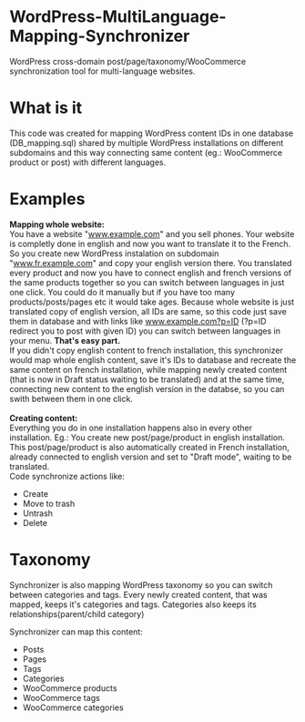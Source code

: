 # WordPress-MultiLanguage-Mapping-Synchronizer
WordPress cross-domain post/page/taxonomy/WooCommerce synchronization tool for multi-language websites.

# What is it
This code was created for mapping WordPress content IDs in one database (DB_mapping.sql) shared by multiple WordPress installations on different subdomains and this way connecting same content (eg.: WooCommerce product or post) with different languages. 

# Examples

<b>Mapping whole website:</b><br>
You have a website "www.example.com" and you sell phones. Your website is completly done in english and now you want to translate it to the French. So you create new WordPress instalation on subdomain "www.fr.example.com" and copy your english version there. You translated every product and now you have to connect english and french versions of the same products together so you can switch between languages in just one click. You could do it manually but if you have too many products/posts/pages etc it would take ages. Because whole website is just translated copy of english version, all IDs are same, so this code just save them in database and with links like www.example.com?p=ID (?p=ID redirect you to post with given ID) you can switch between languages in your menu. <b>That's easy part.</b><br>
If you didn't copy english content to french installation, this synchronizer would map whole english content, save it's IDs to database and recreate the same content on french installation, while mapping newly created content (that is now in Draft status waiting to be translated) and at the same time, connecting new content to the english version in the databse, so you can swith between them in one click.
<br><br><b>Creating content:</b><br>
Everything you do in one installation happens also in every other installation.
Eg.:
You create new post/page/product in english installation. This post/page/product is also automatically created in French installation, already connected to english version and set to "Draft mode", waiting to be translated.
<br>Code synchronize actions like:
- Create
- Move to trash
- Untrash
- Delete


# Taxonomy
Synchronizer is also mapping WordPress taxonomy so you can switch between categories and tags. Every newly created content, that was mapped, keeps it's categories and tags. Categories also keeps its relationships(parent/child category)

Synchronizer can map this content:
- Posts
- Pages
- Tags
- Categories
- WooCommerce products
- WooCommerce tags
- WooCommerce categories
